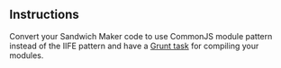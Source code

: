 ## Instructions

Convert your Sandwich Maker code to use CommonJS module pattern instead of the IIFE pattern and have a [Grunt task](../resources/BROWSERIFY_GRUNTFILE.md) for compiling your modules.